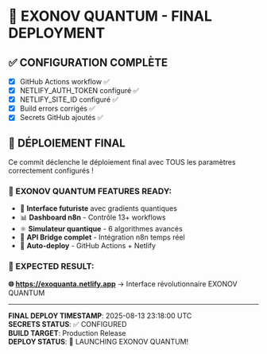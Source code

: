 # 🚀 EXONOV QUANTUM - FINAL DEPLOYMENT

## ✅ CONFIGURATION COMPLÈTE

- [x] GitHub Actions workflow ✅
- [x] NETLIFY_AUTH_TOKEN configuré ✅  
- [x] NETLIFY_SITE_ID configuré ✅
- [x] Build errors corrigés ✅
- [x] Secrets GitHub ajoutés ✅

## 🎯 DÉPLOIEMENT FINAL

Ce commit déclenche le déploiement final avec TOUS les paramètres correctement configurés !

### 🌌 EXONOV QUANTUM FEATURES READY:
- 🎨 **Interface futuriste** avec gradients quantiques
- 📊 **Dashboard n8n** - Contrôle 13+ workflows
- ⚛️ **Simulateur quantique** - 6 algorithmes avancés
- 🔗 **API Bridge complet** - Intégration n8n temps réel
- 🚀 **Auto-deploy** - GitHub Actions + Netlify

### 🎉 EXPECTED RESULT:
**🌐 https://exoquanta.netlify.app** 
→ Interface révolutionnaire EXONOV QUANTUM

---

**FINAL DEPLOY TIMESTAMP**: 2025-08-13 23:18:00 UTC  
**SECRETS STATUS**: ✅ CONFIGURED  
**BUILD TARGET**: Production Release  
**DEPLOY STATUS**: 🚀 LAUNCHING EXONOV QUANTUM!
